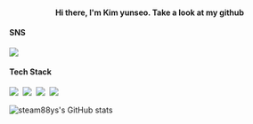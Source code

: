 

<!--
**steam88ys/steam88ys** is a ✨ _special_ ✨ repository because its `README.md` (this file) appears on your GitHub profile.

Here are some ideas to get you started:

- 🔭 I’m currently working on ...
- 🌱 I’m currently learning ...
- 👯 I’m looking to collaborate on ...
- 🤔 I’m looking for help with ...
- 💬 Ask me about ...
- 📫 How to reach me: ...
- 😄 Pronouns: ...
- ⚡ Fun fact: ...
-->
<h4 align = "center"> Hi there, I'm Kim yunseo. Take a look at my github </h4>


<h4 > SNS </h4>
<a href="https://www.instagram.com/ycoshia_db/" target="_blank"><img src="https://img.shields.io/badge/instagram-E4405F?style=flat-square&logo=instagram&logoColor=white" ></a>

<h4> Tech Stack </h4>
<img src="https://img.shields.io/badge/JAVA-007396?style=flat-square&logo=java&logoColor=white">&nbsp
<img src="https://img.shields.io/badge/c-%2300599C.svg?style=flat-square&logo=c&logoColor=white">&nbsp
<img src="https://img.shields.io/badge/HTML5-E34F26?style=flat-square&logo=HTML5&logoColor=white">&nbsp
<img src="https://img.shields.io/badge/css-1572B6?style=flat-square&logo=css3&logoColor=white=white"/>  

![steam88ys's GitHub stats](https://github-readme-stats.vercel.app/api?username=steam88ys&show_icons=true&theme=omni)
